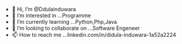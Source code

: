 - 👋 Hi, I’m @Ddulainduwara
- 👀 I’m interested in ...Programme
- 🌱 I’m currently learning ...Python,Php,Java
- 💞️ I’m looking to collaborate on ...Software Engeneer
- 📫 How to reach me ...linkedin.com/in/didula-induwara-1a52a2224

<!---
Ddulainduwara808/Ddulainduwara808 is a ✨ special ✨ repository because its `README.md` (this file) appears on your GitHub profile.
You can click the Preview link to take a look at your changes.
--->
